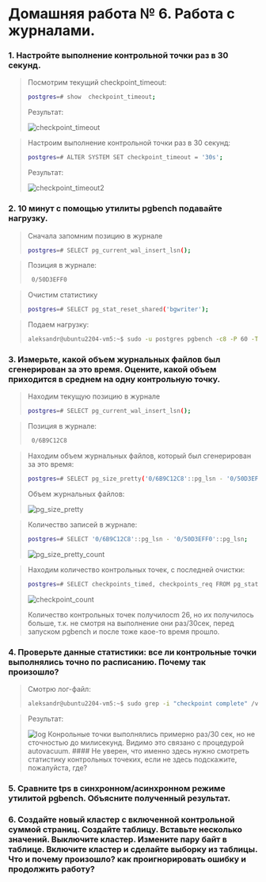# Домашняя работа № 6. Работа с журналами.

### 1. Настройте выполнение контрольной точки раз в 30 секунд.
> Посмотрим текущий checkpoint_timeout:
> ```sh
> postgres=# show  checkpoint_timeout;
> ```
>
> Результат:
>
> <image src="images/checkpoint_timeout.png" alt="checkpoint_timeout">

> Настроим выполнение контрольной точки раз в 30 секунд:
> ```sh
> postgres=# ALTER SYSTEM SET checkpoint_timeout = '30s';
> ```
>
> Результат:
>
> <image src="images/checkpoint_timeout2.png" alt="checkpoint_timeout2">

### 2. 10 минут c помощью утилиты pgbench подавайте нагрузку.
> Сначала запомним позицию в журнале
> ```sh
> postgres=# SELECT pg_current_wal_insert_lsn();
> ```

> Позиция в журнале:
> ```sh
>  0/50D3EFF0
> ```

> Очистим статистику
> ```sh
> postgres=# SELECT pg_stat_reset_shared('bgwriter');
> ```

> Подаем нагрузку:
> ```sh
> aleksandr@ubuntu2204-vm5:~$ sudo -u postgres pgbench -c8 -P 60 -T 600 -U postgres postgres
> ```

### 3. Измерьте, какой объем журнальных файлов был сгенерирован за это время. Оцените, какой объем приходится в среднем на одну контрольную точку.
> Находим текущую позицию в журнале
> ```sh
> postgres=# SELECT pg_current_wal_insert_lsn();
> ```

> Позиция в журнале:
> ```sh
>  0/6B9C12C8
> ```

> Находим объем журнальных файлов, который был сгенерирован за это время:
> ```sh
> postgres=# SELECT pg_size_pretty('0/6B9C12C8'::pg_lsn - '0/50D3EFF0'::pg_lsn);
> ```
> Объем журнальных файлов:
>
> <image src="images/pg_size_pretty.png" alt="pg_size_pretty">

> Количество записей в журнале:
> ```sh
> postgres=# SELECT '0/6B9C12C8'::pg_lsn - '0/50D3EFF0'::pg_lsn;
> ```
>
> <image src="images/pg_size_pretty_count.png" alt="pg_size_pretty_count">

> Находим количество контрольных точек, с последней очистки:
> ```sh
> postgres=# SELECT checkpoints_timed, checkpoints_req FROM pg_stat_bgwriter;
> ```
> <image src="images/checkpoint_count.png" alt="checkpoint_count">
>
> Количество контрольных точек получилосm 26, но их получилось больше, т.к. не смотря на выполнение они раз/30сек, перед запуском pgbench и после тоже каое-то время прошло.


### 4. Проверьте данные статистики: все ли контрольные точки выполнялись точно по расписанию. Почему так произошло?
> Смотрю лог-файл:
> ```sh
> aleksandr@ubuntu2204-vm5:~$ sudo grep -i "checkpoint complete" /var/log/postgresql/postgresql-14-main.log
> ```

> Результат:
>
> <image src="images/log.png" alt="log">
> Конрольные точки выполнялись примерно раз/30 сек, но не сточностью до милисекунд. Видимо это связано с процедурой autovacuum.
> #### Не уверен, что именно здесь нужно смотреть статистику контрольных точеких, если не здесь подскажите, пожалуйста, где?

### 5. Сравните tps в синхронном/асинхронном режиме утилитой pgbench. Объясните полученный результат.

### 6. Создайте новый кластер с включенной контрольной суммой страниц. Создайте таблицу. Вставьте несколько значений. Выключите кластер. Измените пару байт в таблице. Включите кластер и сделайте выборку из таблицы. Что и почему произошло? как проигнорировать ошибку и продолжить работу?